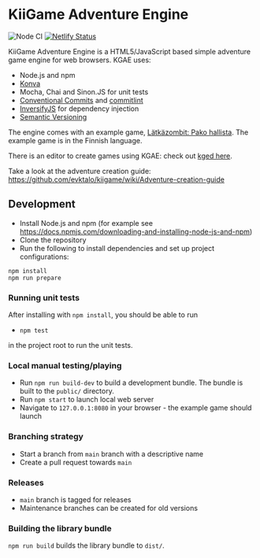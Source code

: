 # KiiGame Adventure Engine

![Node CI](https://github.com/kiigame/adventure_engine/actions/workflows/nodejs.yml/badge.svg?branch=main)
[![Netlify Status](https://api.netlify.com/api/v1/badges/697d2167-ec6d-4d1a-98dd-9ae075af4fd5/deploy-status)](https://app.netlify.com/sites/kgae/deploys)

KiiGame Adventure Engine is a HTML5/JavaScript based simple adventure game engine for web browsers. KGAE uses:
 * Node.js and npm
 * [Konva](https://konvajs.org)
 * Mocha, Chai and Sinon.JS for unit tests
 * [Conventional Commits](https://www.conventionalcommits.org/en/v1.0.0/) and [commitlint](https://commitlint.js.org/#/)
 * [InversifyJS](https://inversify.io/) for dependency injection
 * [Semantic Versioning](https://semver.org/)

The engine comes with an example game, [Lätkäzombit: Pako hallista](https://kgae.netlify.app/). The example game is in the Finnish language.

There is an editor to create games using KGAE: check out [kged here](https://github.com/kiigame/kged).

Take a look at the adventure creation guide: https://github.com/evktalo/kiigame/wiki/Adventure-creation-guide

## Development

* Install Node.js and npm (for example see https://docs.npmjs.com/downloading-and-installing-node-js-and-npm)
* Clone the repository
* Run the following to install dependencies and set up project configurations:

```
npm install
npm run prepare
```

### Running unit tests

After installing with `npm install`, you should be able to run

 * `npm test`

in the project root to run the unit tests.

### Local manual testing/playing

 * Run `npm run build-dev` to build a development bundle. The bundle is built to the `public/` directory.
 * Run `npm start` to launch local web server
 * Navigate to `127.0.0.1:8080` in your browser - the example game should launch

### Branching strategy

* Start a branch from `main` branch with a descriptive name
* Create a pull request towards `main`

### Releases

* `main` branch is tagged for releases
* Maintenance branches can be created for old versions

### Building the library bundle

`npm run build` builds the library bundle to `dist/`.
